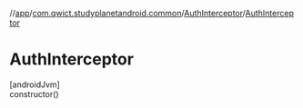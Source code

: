//[app](../../../index.md)/[com.qwict.studyplanetandroid.common](../index.md)/[AuthInterceptor](index.md)/[AuthInterceptor](-auth-interceptor.md)

# AuthInterceptor

[androidJvm]\
constructor()
